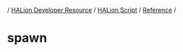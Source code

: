 / [HALion Developer Resource](../..//HALion-Developer-Resource.md) / [HALion Script](./HALion-Script.md) / [Reference](./Reference.md) /

# spawn
